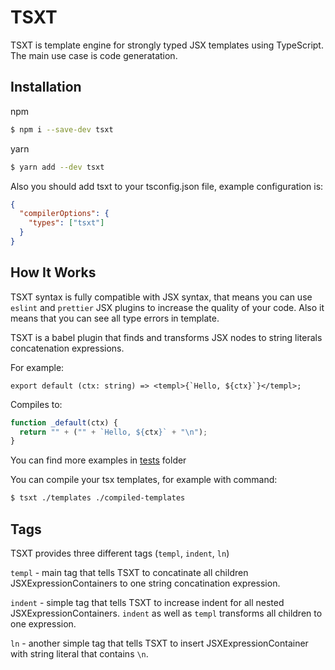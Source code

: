 # TSXT

TSXT is template engine for strongly typed JSX templates using TypeScript. The main use case is code generatation.

## Installation

npm

```bash
$ npm i --save-dev tsxt
```

yarn

```bash
$ yarn add --dev tsxt
```

Also you should add tsxt to your tsconfig.json file, example configuration is:

```json
{
  "compilerOptions": {
    "types": ["tsxt"]
  }
}
```

## How It Works

TSXT syntax is fully compatible with JSX syntax, that means you can use `eslint` and `prettier` JSX plugins to increase the quality of your code. Also it means that you can see all type errors in template.

TSXT is a babel plugin that finds and transforms JSX nodes to string literals concatenation expressions.

For example:

```tsx
export default (ctx: string) => <templ>{`Hello, ${ctx}`}</templ>;
```

Compiles to:

```js
function _default(ctx) {
  return "" + ("" + `Hello, ${ctx}` + "\n");
}
```

You can find more examples in [tests](https://github.com/iamguid/tsxt/tree/main/tests) folder

You can compile your tsx templates, for example with command:

```bash
$ tsxt ./templates ./compiled-templates
```

## Tags

TSXT provides three different tags (`templ`, `indent`, `ln`)

`templ` - main tag that tells TSXT to concatinate all children JSXExpressionContainers to one string concatination expression.

`indent` - simple tag that tells TSXT to increase indent for all nested JSXExpressionContainers. `indent` as well as `templ` transforms all children to one expression.

`ln` - another simple tag that tells TSXT to insert JSXExpressionContainer with string literal that contains `\n`.
